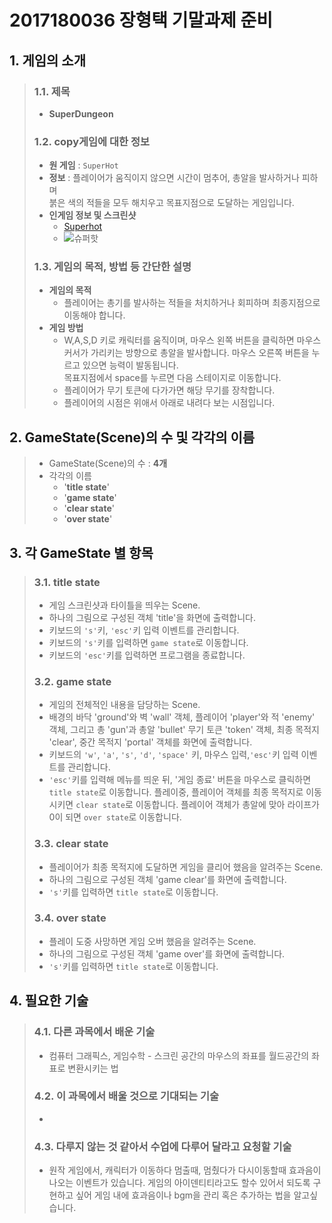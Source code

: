 # 2017180036 장형택 기말과제 준비

## 1. 게임의 소개

> ### 1.1. 제목
> * **SuperDungeon**
> ### 1.2. copy게임에 대한 정보
>
> * **원 게임** : `SuperHot`
>  * **정보** : 플레이어가 움직이지 않으면 시간이 멈추어, 총알을 발사하거나 피하며   
  붉은 색의 적들을 모두 해치우고 목표지점으로 도달하는 게임입니다.
> * **인게임 정보 및 스크린샷**
>   * [Superhot](https://www.gamemeca.com/view.php?gid=1637486)
>   * ![슈퍼핫](https://djf7qc4xvps5h.cloudfront.net/magazine/original/LTEyMzEzNTQzMDJtYWdhemluZTE1NjAxMzM3NDY1MDk.jpg)
>
> ### 1.3. 게임의 목적, 방법 등 간단한 설명
>
> * **게임의 목적**
>   * 플레이어는 총기를 발사하는 적들을 처치하거나 회피하며 최종지점으로 이동해야 합니다.
> * **게임 방법**
>   * W,A,S,D 키로 캐릭터를 움직이며, 마우스 왼쪽 버튼을 클릭하면 마우스 커서가 가리키는 방향으로 총알을 발사합니다. 마우스 오른쪽 버튼을 누르고 있으면 능력이 발동됩니다.   
>   목표지점에서 space를 누르면 다음 스테이지로 이동합니다.
>   * 플레이어가 무기 토큰에 다가가면 해당 무기를 장착합니다.
>   * 플레이어의 시점은 위애서 아래로 내려다 보는 시점입니다.


## 2. GameState(Scene)의 수 및 각각의 이름

> * GameState(Scene)의 수 : **4개**
> * 각각의 이름
>   * '**title state**'
>   * '**game state**'
>   * '**clear state**'
>   * '**over state**'





## 3. 각 GameState 별 항목

> ### 3.1. **title state**
>
>  * 게임 스크린샷과 타이틀을 띄우는 Scene.
>  * 하나의 그림으로 구성된 객체 'title'을 화면에 출력합니다.
>  * 키보드의 `'s'`키, `'esc'`키 입력 이벤트를 관리합니다.
>  * 키보드의 `'s'`키를 입력하면 `game state`로 이동합니다.
>  * 키보드의 `'esc'`키를 입력하면 프로그램을 종료합니다.
> ### 3.2. **game state**
>
>  * 게임의 전체적인 내용을 담당하는 Scene.
>  *  배경의 바닥 'ground'와 벽 'wall' 객체, 플레이어 'player'와 적 'enemy' 객체, 그리고 총 'gun'과 총알 'bullet' 무기 토큰 'token' 객체, 최종 목적지 'clear', 중간 목적지 'portal' 객체를 화면에 출력합니다.
>  * 키보드의 `'w'`, `'a'`, `'s'`, `'d'`, `'space'` 키, 마우스 입력,`'esc'`키 입력 이벤트를 관리합니다.
>  * `'esc'`키를 입력해 메뉴를 띄운 뒤, '게임 종료' 버튼을 마우스로 클릭하면 `title state`로 이동합니다. 플레이중, 플레이어 객체를 최종 목적지로 이동시키면 `clear state`로 이동합니다. 플레이어 객체가 총알에 맞아 라이프가 0이 되면 `over state`로 이동합니다. 
> ### 3.3. **clear state**
>  * 플레이어가 최종 목적지에 도달하면 게임을 클리어 했음을 알려주는 Scene.
>  * 하나의 그림으로 구성된 객체 'game clear'를 화면에 출력합니다.
>  * `'s'`키를 입력하면 `title state`로 이동합니다.
> ### 3.4. **over state**
>  * 플레이 도중 사망하면 게임 오버 했음을 알려주는 Scene.
>  * 하나의 그림으로 구성된 객체 'game over'를 화면에 출력합니다.
>  * `'s'`키를 입력하면 `title state`로 이동합니다.

## 4. 필요한 기술

> ### 4.1. 다른 과목에서 배운 기술
>  * 컴퓨터 그래픽스, 게임수학 - 스크린 공간의 마우스의 좌표를 월드공간의 좌표로 변환시키는 법
> ### 4.2. 이 과목에서 배울 것으로 기대되는 기술
>  *
>
> ### 4.3. 다루지 않는 것 같아서 수업에 다루어 달라고 요청할 기술
>
>  * 원작 게임에서, 캐릭터가 이동하다 멈출때, 멈췄다가 다시이동할때 효과음이 나오는 이벤트가 있습니다. 게임의 아이덴티티라고도 할수 있어서 되도록 구현하고 싶어 게임 내에 효과음이나 bgm을 관리 혹은 추가하는 법을 알고싶습니다.

